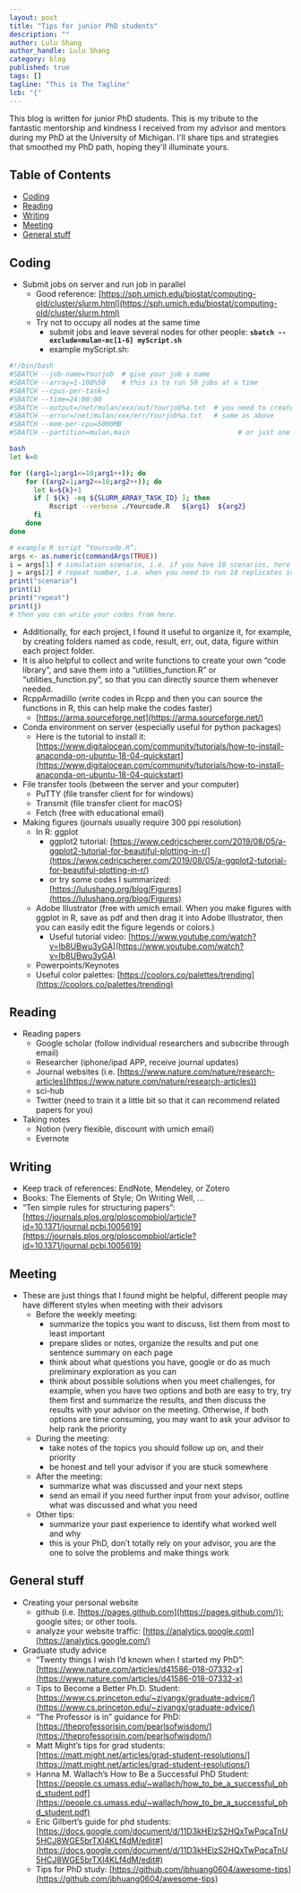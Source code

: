 ```yaml
---
layout: post
title: "Tips for junior PhD students"
description: ""
author: Lulu Shang
author_handle: Lulu Shang
category: blog
published: true
tags: []
tagline: "This is The Tagline"
lcb: "{"
---
```


This blog is written for junior PhD students. This is my tribute to the fantastic mentorship and kindness I received from my advisor and mentors during my PhD at the University of Michigan. I'll share tips and strategies that smoothed my PhD path, hoping they'll illuminate yours.

## Table of Contents

- [Coding](#coding)
- [Reading](#reading)
- [Writing](#writing)
- [Meeting](#meeting)
- [General stuff](#general-stuff)

## Coding
- Submit jobs on server and run job in parallel
    - Good reference: [https://sph.umich.edu/biostat/computing-old/cluster/slurm.html](https://sph.umich.edu/biostat/computing-old/cluster/slurm.html)
    - Try not to occupy all nodes at the same time
        - submit jobs and leave several nodes for other people: **`sbatch --exclude=mulan-mc[1-6] myScript.sh`**
        - example myScript.sh:
    
```sh
#!/bin/bash
#SBATCH --job-name=Yourjob  # give your job a name
#SBATCH --array=1-100%50    # this is to run 50 jobs at a time
#SBATCH --cpus-per-task=1
#SBATCH --time=24:00:00
#SBATCH --output=/net/mulan/xxx/out/Yourjob%a.txt  # you need to create the folder "/net/mulan/xxx/out" 
#SBATCH --error=/net/mulan/xxx/err/Yourjob%a.txt   # same as above
#SBATCH --mem-per-cpu=5000MB  
#SBATCH --partition=mulan,main                           # or just one of these partitions

bash
let k=0

for ((arg1=1;arg1<=10;arg1++)); do
	for ((arg2=1;arg2<=10;arg2++)); do
	  let k=${k}+1
	  if [ ${k} -eq ${SLURM_ARRAY_TASK_ID} ]; then
		  Rscript --verbose ./Yourcode.R   ${arg1}  ${arg2} 
	  fi
	done
done
```

```R
# example R script “Yourcode.R”:
args <- as.numeric(commandArgs(TRUE))
i = args[1] # simulation scenario, i.e. if you have 10 scenarios, here you are running the i-th scenario 
j = args[2] # repeat number, i.e. when you need to run 10 replicates in each scenario
print("scenario")
print(i)
print("repeat")
print(j)
# then you can write your codes from here.

```
- Additionally, for each project, I found it useful to organize it, for example, by creating folders named as code, result, err, out, data, figure within each project folder.
- It is also helpful to collect and write functions to create your own “code library”, and save them into a “utilities_function.R” or “utilities_function.py”, so that you can directly source them whenever needed.
- RcppArmadillo (write codes in Rcpp and then you can source the functions in R, this can help make the codes faster)
    - [https://arma.sourceforge.net](https://arma.sourceforge.net/)
- Conda environment on server (especially useful for python packages)
    - Here is the tutorial to install it: [https://www.digitalocean.com/community/tutorials/how-to-install-anaconda-on-ubuntu-18-04-quickstart](https://www.digitalocean.com/community/tutorials/how-to-install-anaconda-on-ubuntu-18-04-quickstart)
- File transfer tools (between the server and your computer)
    - PuTTY (file transfer client for for windows)
    - Transmit (file transfer client for macOS)
    - Fetch (free with educational email)
- Making figures (journals usually require 300 ppi resolution)
    - In R: ggplot
        - ggplot2 tutorial: [https://www.cedricscherer.com/2019/08/05/a-ggplot2-tutorial-for-beautiful-plotting-in-r/](https://www.cedricscherer.com/2019/08/05/a-ggplot2-tutorial-for-beautiful-plotting-in-r/)
        - or try some codes I summarized: [https://lulushang.org/blog/Figures](https://lulushang.org/blog/Figures)
    - Adobe Illustrator (free with umich email. When you make figures with ggplot in R, save as pdf and then drag it into Adobe Illustrator, then you can easily edit the figure legends or colors.)
        - Useful tutorial video: [https://www.youtube.com/watch?v=Ib8UBwu3yGA](https://www.youtube.com/watch?v=Ib8UBwu3yGA)
    - Powerpoints/Keynotes
    - Useful color palettes: [https://coolors.co/palettes/trending](https://coolors.co/palettes/trending)



## Reading
- Reading papers
    - Google scholar (follow individual researchers and subscribe through email)
    - Researcher (iphone/ipad APP, receive journal updates)
    - Journal websites (i.e. [https://www.nature.com/nature/research-articles](https://www.nature.com/nature/research-articles))
    - sci-hub
    - Twitter (need to train it a little bit so that it can recommend related papers for you)
- Taking notes
    - Notion (very flexible, discount with umich email)
    - Evernote

## Writing
- Keep track of references: EndNote, Mendeley, or Zotero
- Books: The Elements of Style; On Writing Well, …
- “Ten simple rules for structuring papers”: [https://journals.plos.org/ploscompbiol/article?id=10.1371/journal.pcbi.1005619](https://journals.plos.org/ploscompbiol/article?id=10.1371/journal.pcbi.1005619)

## Meeting
- These are just things  that I found might be helpful, different people may have different styles when meeting with their advisors
    - Before the weekly meeting:
        - summarize the topics you want to discuss, list them from most to least important
        - prepare slides or notes, organize the results and put one sentence summary on each page
        - think about what questions you have, google or do as much preliminary exploration as you can
        - think about possible solutions when you meet challenges, for example, when you have two options and both are easy to try, try them first and summarize the results, and then discuss the results with your advisor on the meeting. Otherwise, if both options are time consuming, you may want to ask your advisor to help rank the priority
    - During the meeting:
        - take notes of the topics you should follow up on, and their priority
        - be honest and tell your advisor if you are stuck somewhere
    - After the meeting:
        - summarize what was discussed and your next steps
        - send an email if you need further input from your advisor, outline what was discussed and what you need
    - Other tips:
        - summarize your past experience to identify what worked well and why
        - this is your PhD, don’t totally rely on your advisor, you are the one to solve the problems and make things work

## General stuff
- Creating your personal website
    - github (i.e. [https://pages.github.com](https://pages.github.com/)); google sites; or other tools.
    - analyze your website traffic: [https://analytics.google.com](https://analytics.google.com/)
- Graduate study advice
    - “Twenty things I wish I’d known when I started my PhD”: [https://www.nature.com/articles/d41586-018-07332-x](https://www.nature.com/articles/d41586-018-07332-x)
    - Tips to Become a Better Ph.D. Student: [https://www.cs.princeton.edu/~ziyangx/graduate-advice/](https://www.cs.princeton.edu/~ziyangx/graduate-advice/)
    - “The Professor is in” guidance for PhD: [https://theprofessorisin.com/pearlsofwisdom/](https://theprofessorisin.com/pearlsofwisdom/)
    - Matt Might’s tips for grad students: [https://matt.might.net/articles/grad-student-resolutions/](https://matt.might.net/articles/grad-student-resolutions/)
    - Hanna M. Wallach’s How to Be a Successful PhD Student: [https://people.cs.umass.edu/~wallach/how_to_be_a_successful_phd_student.pdf](https://people.cs.umass.edu/~wallach/how_to_be_a_successful_phd_student.pdf)
    - Eric Gilbert’s guide for phd students: [https://docs.google.com/document/d/11D3kHElzS2HQxTwPqcaTnU5HCJ8WGE5brTXI4KLf4dM/edit#](https://docs.google.com/document/d/11D3kHElzS2HQxTwPqcaTnU5HCJ8WGE5brTXI4KLf4dM/edit#)
    - Tips for PhD study: [https://github.com/jbhuang0604/awesome-tips](https://github.com/jbhuang0604/awesome-tips)

